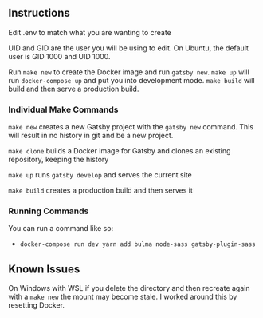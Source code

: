 ## Instructions
Edit .env to match what you are wanting to create

UID and GID are the user you will be using to edit. On Ubuntu, the default user is GID 1000 and UID 1000.

Run `make new` to create the Docker image and run `gatsby new`. `make up` will run `docker-compose up` and put you into development mode. `make build` will build and then serve a production build.

### Individual Make Commands
`make new` creates a new Gatsby project with the `gatsby new` command. This will result in no history in git and be a new project.

`make clone` builds a Docker image for Gatsby and clones an existing repository, keeping the history

`make up` runs `gatsby develop` and serves the current site

`make build` creates a production build and then serves it

### Running Commands
You can run a command like so:
* `docker-compose run dev yarn add bulma node-sass gatsby-plugin-sass`

## Known Issues
On Windows with WSL if you delete the directory and then recreate again with a `make new` the mount may become stale. I worked around this by resetting Docker.
